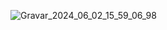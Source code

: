 ![Gravar_2024_06_02_15_59_06_98](https://github.com/FernandoGutemberg/biscoito_sorte/assets/91163827/8b4ba3b2-b5e8-4f30-b500-4387e3898fc2)
